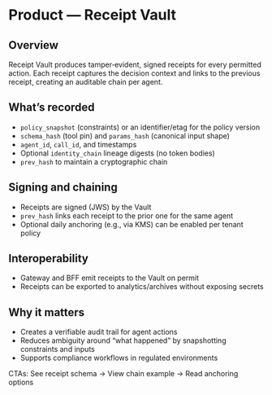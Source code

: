 # Product — Receipt Vault

## Overview
Receipt Vault produces tamper‑evident, signed receipts for every permitted action. Each receipt captures the decision context and links to the previous receipt, creating an auditable chain per agent.

## What’s recorded
- `policy_snapshot` (constraints) or an identifier/etag for the policy version
- `schema_hash` (tool pin) and `params_hash` (canonical input shape)
- `agent_id`, `call_id`, and timestamps
- Optional `identity_chain` lineage digests (no token bodies)
- `prev_hash` to maintain a cryptographic chain

## Signing and chaining
- Receipts are signed (JWS) by the Vault
- `prev_hash` links each receipt to the prior one for the same agent
- Optional daily anchoring (e.g., via KMS) can be enabled per tenant policy

## Interoperability
- Gateway and BFF emit receipts to the Vault on permit
- Receipts can be exported to analytics/archives without exposing secrets

## Why it matters
- Creates a verifiable audit trail for agent actions
- Reduces ambiguity around “what happened” by snapshotting constraints and inputs
- Supports compliance workflows in regulated environments

CTAs: See receipt schema → View chain example → Read anchoring options

